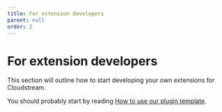 ```yaml
---
title: For extension developers
parent: null
order: 2
---
```


# For extension developers
This section will outline how to start developing your own extensions for Cloudstream. 

You should probably start by reading [How to use our plugin template](../using-plugin-template.md).
